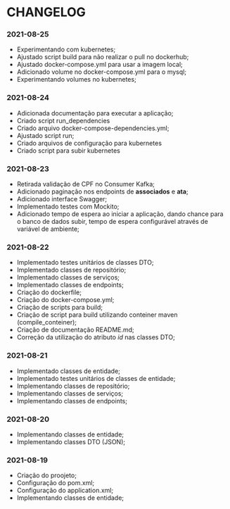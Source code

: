 # CHANGELOG

### 2021-08-25

- Experimentando com kubernetes;
- Ajustado script build para não realizar o pull no dockerhub;
- Ajustado docker-compose.yml para usar a imagem local;
- Adicionado volume no docker-compose.yml para o mysql;
- Experimentando volumes no kubernetes;

### 2021-08-24

- Adicionada documentação para executar a aplicação;
- Criado script run_dependencies
- Criado arquivo docker-compose-dependencies.yml;
- Ajustado script run;
- Criado arquivos de configuração para kubernetes
- Criado script para subir kubernetes

### 2021-08-23

- Retirada validação de CPF no Consumer Kafka;
- Adicionado paginação nos endpoints de **associados** e **ata**;
- Adicionado interface Swagger;
- Implementado testes com Mockito;
- Adicionado tempo de espera ao iniciar a aplicação, dando chance para o banco de dados subir, tempo de espera configurável através de variável de ambiente;

### 2021-08-22

- Implementado testes unitários de classes DTO;
- Implementado classes de repositório;
- Implementado classes de serviços;
- Implementado classes de endpoints;
- Criação do dockerfile;
- Criação do docker-compose.yml;
- Criação de scripts para build;
- Criação de script para build utilizando conteiner maven (compile_conteiner);
- Criação de documentação README.md;
- Correção da utilização do atributo _id_ nas classes DTO;

### 2021-08-21

- Implementado classes de entidade;
- Implementado testes unitários de classes de entidade;
- Implementando classes de repositório;
- Implementando classes de serviços;
- Implementando classes de endpoints;

### 2021-08-20

- Implementando classes de entidade;
- Implementando classes DTO (JSON);

### 2021-08-19

- Criação do proojeto;
- Configuração do pom.xml;
- Configuração do application.xml;
- Implementando classes de entidade;

